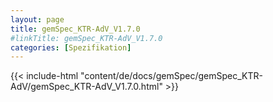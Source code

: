 ```yaml
---
layout: page
title: gemSpec_KTR-AdV_V1.7.0
#linkTitle: gemSpec_KTR-AdV_V1.7.0
categories: [Spezifikation]
---
```

{{< include-html "content/de/docs/gemSpec/gemSpec_KTR-AdV/gemSpec_KTR-AdV_V1.7.0.html" >}}